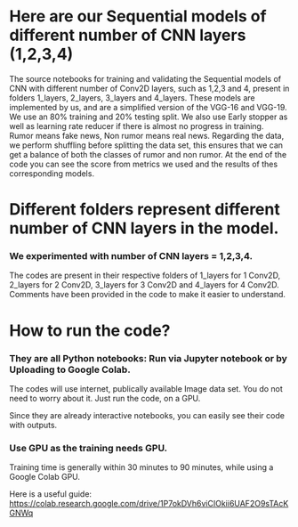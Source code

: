 # Here are our Sequential models of different number of CNN layers (1,2,3,4)
The source notebooks for training and validating the Sequential models of CNN with different number of Conv2D layers, such as 1,2,3 and 4, present in folders 1_layers, 2_layers, 3_layers and 4_layers. These models are implemented by us, and are a simplified version of the VGG-16 and VGG-19. We use an 80% training and 20% testing split. We also use Early stopper as well as learning rate reducer if there is almost no progress in training. Rumor means fake news, Non rumor means real news. Regarding the data, we perform shuffling before splitting the data set, this ensures that we can get a balance of both the classes of rumor and non rumor. At the end of the code you can see the score from metrics we used and the results of thes corresponding models.

# Different folders represent different number of CNN layers in the model.

### We experimented with number of CNN layers = 1,2,3,4.

The codes are present in their respective folders of 1_layers for 1 Conv2D, 2_layers for 2 Conv2D, 3_layers for 3 Conv2D and 4_layers for 4 Conv2D. Comments have been provided in the code to make it easier to understand.

# How to run the code?

### They are all Python notebooks: Run via Jupyter notebook or by Uploading to Google Colab.

The codes will use internet, publically available Image data set. You do not need to worry about it. Just run the code, on a GPU. 

Since they are already interactive notebooks, you can easily see their code with outputs.

### Use GPU as the training needs GPU.

Training time is generally within 30 minutes to 90 minutes, while using a Google Colab GPU.

Here is a useful guide: https://colab.research.google.com/drive/1P7okDVh6viCIOkii6UAF2O9sTAcKGNWq

